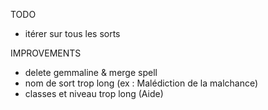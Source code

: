 TODO
- itérer sur tous les sorts

IMPROVEMENTS
- delete gemmaline & merge spell
- nom de sort trop long (ex : Malédiction de la malchance)
- classes et niveau trop long (Aide)
